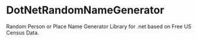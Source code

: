 DotNetRandomNameGenerator
=========================

Random Person or Place Name Generator Library for .net based on Free US Census Data.
